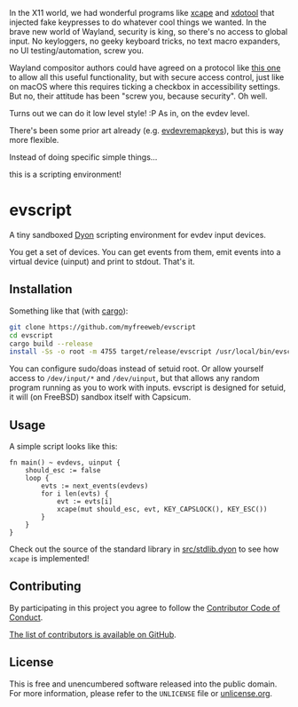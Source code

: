 In the X11 world, we had wonderful programs like [xcape] and [xdotool] that injected fake keypresses to do whatever cool things we wanted.
In the brave new world of Wayland, security is king, so there's no access to global input.
No keyloggers, no geeky keyboard tricks, no text macro expanders, no UI testing/automation, screw you.

Wayland compositor authors could have agreed on a protocol like [this one](https://gist.github.com/myfreeweb/7c656d535ae1c5a1336f29d2c1473726) to allow all this useful functionality, but with secure access control, just like on macOS where this requires ticking a checkbox in accessibility settings.
But no, their attitude has been "screw you, because security".
Oh well.

Turns out we can do it low level style! :P
As in, on the evdev level.

There's been some prior art already (e.g. [evdevremapkeys]), but this is way more flexible.

Instead of doing specific simple things…

this is a scripting environment!

[xcape]: https://github.com/alols/xcape
[xdotool]: https://github.com/jordansissel/xdotool
[evdevremapkeys]: https://github.com/philipl/evdevremapkeys

# evscript

A tiny sandboxed [Dyon] scripting environment for evdev input devices.

You get a set of devices.
You can get events from them, emit events into a virtual device (uinput) and print to stdout.
That's it.

[Dyon]: https://github.com/PistonDevelopers/dyon

## Installation

Something like that (with [cargo]):

```bash
git clone https://github.com/myfreeweb/evscript
cd evscript
cargo build --release
install -Ss -o root -m 4755 target/release/evscript /usr/local/bin/evscript
```

You can configure sudo/doas instead of setuid root.
Or allow yourself access to `/dev/input/*` and `/dev/uinput`, but that allows any random program running as you to work with inputs.
evscript is designed for setuid, it will (on FreeBSD) sandbox itself with Capsicum.

[cargo]: http://doc.crates.io/index.html

## Usage

A simple script looks like this:

```dyon
fn main() ~ evdevs, uinput {
    should_esc := false
    loop {
        evts := next_events(evdevs)
        for i len(evts) {
            evt := evts[i]
            xcape(mut should_esc, evt, KEY_CAPSLOCK(), KEY_ESC())
        }
    }
}
```

Check out the source of the standard library in [src/stdlib.dyon](https://github.com/myfreeweb/evscript/blob/master/src/stdlib.dyon) to see how `xcape` is implemented!

## Contributing

By participating in this project you agree to follow the [Contributor Code of Conduct](http://contributor-covenant.org/version/1/4/).

[The list of contributors is available on GitHub](https://github.com/myfreeweb/evscript/graphs/contributors).

## License

This is free and unencumbered software released into the public domain.  
For more information, please refer to the `UNLICENSE` file or [unlicense.org](http://unlicense.org).
